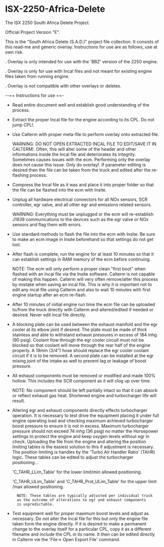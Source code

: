 # ISX-2250-Africa-Delete
The ISX 2250 South Africa Delete Project.


Official Project Version "E".

  This is the "South Africa Delete (S.A.D.)" project file collection. It
consists of this read-me and generic overlay. Instructions for use are
as follows, use at own risk.

. Overlay is only intended for use with the 'BBZ' version of the 2250
  engine.

. Overlay is only for use with Incal files and not meant for existing
  engine files taken from running engine.

. Overlay is not compatible with other overlays or deletes.

--== Instructions for use ==-

+ Read entire document well and establish good understanding of the
  process.

+ Extract the proper Incal file for the engine according to its CPL. Do
  not jump CPL!.

+ Use Calterm with proper meta-file to perform overlay onto extracted
  file.
  
	WARNING: DO NOT OPEN EXTRACTED INCAL FILE TO EDIT/SAVE IT IN
	CALTERM!. Often, this will alter some of the header and other
	informations inside the Incal file and deteriorates its integrity.
	Sometimes causes issues with the ecm. Performing only the overlay
	does not cause this issue. Only do overlay!. If parameter editing is
	desired then the file can be taken from the truck and edited after
	the re-flashing process.
	
+ Compress the Incal file as it was and place it into proper folder so
  that the file can be flashed into the ecm with Insite.
  
+ Unplug all hardware electrical connectors for all NOx sensors, SCR
  controller, egr valve, and all other egr and emissions related
  sensors.

    WARNING: Everything must be unplugged or the ecm will re-establish
    J1939 communications to the devices such as the egr valve or NOx
    sensors and flag them with errors.
   

+ Use standard methods to flash the file into the ecm with Insite. Be
  sure to make an ecm image in Insite beforehand so that settings do not
  get lost.

+ After flash is complete, run the engine for at least 10 minutes so
  that it can establish settings in RAM memory of the ecm before
  continuing.

	NOTE: The ecm will only perform a proper clean "first boot" when
	flashed with an Incal file via the Insite software. Calterm is not
	capable of making this happen. Calterm will very often remove/alter
	this process by mistake when saving an incal file. This is why it is
	important not to edit any incal file using Calterm and also to wait
	10 minutes with first engine startup after an ecm re-flash.
		
	
+ After 10 minutes of initial engine run time the ecm file can be
  uploaded to/from the truck directly with Calterm and altered/edited
  if needed or desired. Never edit incal file directly.

+ A blocking plate can be used between the exhaust manifold and the egr
  cooler at its elbow joint if desired. The plate must be made of thick
  stainless and able to withstand exhaust pressures in excess of 184
  inhg (90 psig). Coolant flow through the egr cooler circuit must not
  be blocked so that coolant will move through the rear half of the
  engine properly. A 19mm (3/4") hose should replace the egr cooler
  coolant circuit if it is to be removed. A second plate can be
  installed at the egr mixing joint of the intake as well to prevent lag
  or leakage of boost pressure.

+ All exhaust components must be removed or modified and made 100%
  hollow. This includes the SCR component as it will clog up over time.
  
	NOTE: No component should be left partially intact so that it can
	absorb or reflect exhaust gas heat. Shortened engine and
	turbocharger life will result.


+ Altering egr and exhaust components directly effects turbocharger
  operation. It is necessary to test drive the equipment placing it
  under full engine operating load and checking maximum achieved
  turbocharger boost pressure to ensure it is not in excess. Maximum
  turbocharger pressure should not exceed 74 inhg (36 psig) no matter
  the Horsepower settings to protect the engine and keep oxygen levels
  without egr in check. Uploading the file from the engine and altering
  the position limiting tables is the easiest solution to this if
  adjustment is necessary. The position limiting is handles by the
  'Turbo Air Handler Ratio' (TAHR) logic. These tables can be edited to
  adjust the turbocharger positioning...
  
   'C_TAHR_LLim_Table' for the lower limit/min allowed positioning.

   'C_TAHR_ULim_Table' and 'C_TAHR_Prot_ULim_Table' for the upper limit
   /max allowed positioning.
   
		NOTE: These tables are typically adjusted per individual truck
		as the outcome of alterations to egr and exhaust components
		is unpredictable.
		
+ Test equipment well for proper maximum boost levels and adjust as
  necessary. Do not alter the Incal file for this but only the engine
  file taken form the engine directly. If it is desired to make a
  permanent change to the overlay itself for a particular CPL, copy it
  as a different filename and include the CPL in its name. It then can
  be edited directly in Calterm vie the 'File-> Open Export File'
  command.

